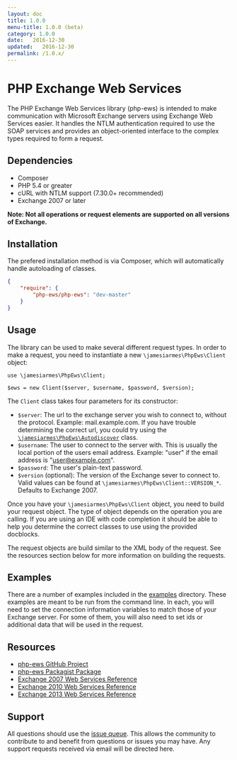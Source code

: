 ```yaml
---
layout: doc
title: 1.0.0
menu-title: 1.0.0 (beta)
category: 1.0.0
date:   2016-12-30
updated:   2016-12-30
permalink: /1.0.x/
---
```

# PHP Exchange Web Services
The PHP Exchange Web Services library (php-ews) is intended to make
communication with Microsoft Exchange servers using Exchange Web Services
easier. It handles the NTLM authentication required to use the SOAP
services and provides an object-oriented interface to the complex types
required to form a request.

## Dependencies
* Composer
* PHP 5.4 or greater
* cURL with NTLM support (7.30.0+ recommended)
* Exchange 2007 or later

**Note: Not all operations or request elements are supported on all versions of
Exchange.**

## Installation
The prefered installation method is via Composer, which will automatically
handle autoloading of classes.

```json
{
    "require": {
        "php-ews/php-ews": "dev-master"
    }
}
```

## Usage
The library can be used to make several different request types. In order to
make a request, you need to instantiate a new `\jamesiarmes\PhpEws\Client`
object:

```php?start_inline=1
use \jamesiarmes\PhpEws\Client;

$ews = new Client($server, $username, $password, $version);
```

The `Client` class takes four parameters for its constructor:

* `$server`: The url to the exchange server you wish to connect to, without
the protocol. Example: mail.example.com. If you have trouble determining the
correct url, you could try using the
[`\jamesiarmes\PhpEws\Autodiscover`](https://github.com/jamesiarmes/php-ews/wiki/Autodiscovery)
class.
* `$username`: The user to connect to the server with. This is usually the
local portion of the users email address. Example: "user" if the email address
is "user@example.com".
* `$password`: The user's plain-text password.
* `$version` (optional): The version of the Exchange sever to connect to. Valid
values can be found at `\jamesiarmes\PhpEws\Client::VERSION_*`. Defaults to
Exchange 2007.

Once you have your `\jamesiarmes\PhpEws\Client` object, you need to build your
request object. The type of object depends on the operation you are calling. If
you are using an IDE with code completion it should be able to help you
determine the correct classes to use using the provided docblocks.

The request objects are build similar to the XML body of the request. See the
resources section below for more information on building the requests.

## Examples
There are a number of examples included in the
[examples](https://github.com/jamesiarmes/php-ews/tree/master/examples)
directory. These examples are meant to be run from the command line. In each,
you will need to set the connection information variables to match those of your
Exchange server. For some of them, you will also need to set ids or additional
data that will be used in the request.

## Resources
* [php-ews GitHub Project](https://github.com/jamesiarmes/php-ews)
* [php-ews Packagist Package](https://packagist.org/packages/php-ews/php-ews)
* [Exchange 2007 Web Services Reference](http://msdn.microsoft.com/library/bb204119\(v=EXCHG.80\).aspx)
* [Exchange 2010 Web Services Reference](http://msdn.microsoft.com/library/bb204119\(v=exchg.140\).aspx)
* [Exchange 2013 Web Services Reference](http://msdn.microsoft.com/library/bb204119\(v=exchg.150\).aspx)

## Support
All questions should use the
[issue queue](https://github.com/jamesiarmes/php-ews/issues). This allows the
community to contribute to and benefit from questions or issues you may have.
Any support requests received via email will be directed here.
